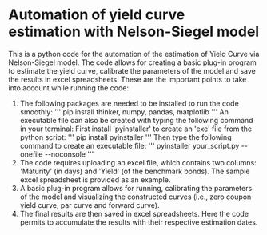 # Automation of yield curve estimation with Nelson-Siegel model
This is a python code for the automation of the estimation of Yield Curve via Nelson-Siegel model. The code allows for creating a basic plug-in program to estimate the yield curve, calibrate the parameters of the model and save the results in excel spreadsheets.
These are the important points to take into account while running the code:
1) The following packages are needed to be installed to run the code smoothly:
   '''
   pip install thinker, numpy, pandas, matplotlib
   '''
   An executable file can also be created with typing the following command in your terminal:
   First install 'pyinstaller' to create an 'exe' file from the python script:
   '''
   pip install pyinstaller
   ''' 
    Then type the following command to create an executable file:
   '''
   pyinstaller your_script.py --onefile --noconsole
   '''
3) The code requires uploading an excel file, which contains two columns: 'Maturity' (in days) and 'Yield' (of the benchmark bonds). The sample excel spreadsheet is provided as an example.   
4) A basic plug-in program allows for running, calibrating the parameters of the model and visualizing the constructed curves (i.e., zero coupon yield curve, par curve and forward curve).
5) The final results are then saved in excel spreadsheets. Here the code permits to accumulate the results with their respective estimation dates. 
